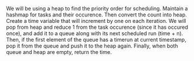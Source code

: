 We will be using a heap to find the priority order for scheduling. Maintain a hashmap for tasks and their occurence. Then convert the count into heap. Create a time variable that will increment by one on each iteration. We will pop from heap and reduce 1 from the task occurence (since it has occured once), and add it to a queue along with its next scheduled run (time + n). Then, if the first element of the queue has a timerun at current timestamp, pop it from the queue and push it to the heap again. Finally, when both queue and heap are empty, return the time.

